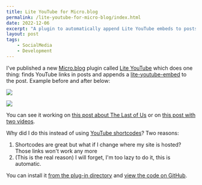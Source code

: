 ```yaml
---
title: Lite YouTube for Micro.blog
permalink: /lite-youtube-for-micro-blog/index.html
date: 2022-12-06
excerpt: "A plugin to automatically append Lite YouTube embeds to posts"
layout: post
tags:
    - SocialMedia
    - Development
---
```


I've published a new [Micro.blog](https://micro.blog) plugin called [Lite YouTube](https://github.com/rknightuk/micro-blog-lite-youtube) which does one thing: finds YouTube links in posts and appends a [lite-youtube-embed](https://github.com/paulirish/lite-youtube-embed) to the post. Example before and after below:

![](https://rknightuk.s3.amazonaws.com/site/lite-youtube-before.png)

![](https://rknightuk.s3.amazonaws.com/site/lite-youtube-after.png)

You can see it working on [this post about The Last of Us](https://toot.rknight.me/2022/12/04/last-of-us.html) or on [this post with two videos](https://toot.rknight.me/2022/11/22/i-just-realised.html).

Why did I do this instead of using [YouTube shortcodes](https://discourse.gohugo.io/t/embed-youtube-video/2692/7)? Two reasons:

1. Shortcodes are great but what if I change where my site is hosted? Those links won't work any more
2. (This is the real reason) I will forget, I'm too lazy to do it, this is automatic.

You can install it [from the plug-in directory](https://micro.blog/account/plugins/view/83) and [view the code on GitHub](https://github.com/rknightuk/micro-blog-lite-youtube).